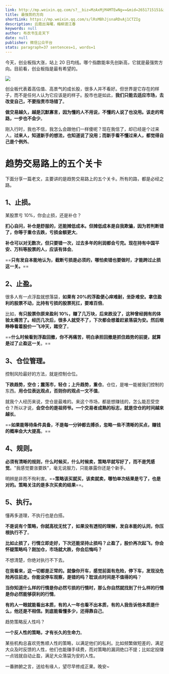```yaml
---
link: http://mp.weixin.qq.com/s?__biz=MzAxMjM4MTEwNg==&mid=2651715151&idx=1&sn=5321345e547bb7aec8e0110f993b8177&chksm=804be892b73c61846d3385828b8d05749856c287cbaab0cb562c1c7dd811b305837f33c7a179#rd
title: 最强势的方向
shortLink: https://mp.weixin.qq.com/s/lRsMBhJjsnaRDvAj1CTZIg
description: 云霞出海曙，梅柳渡江春
keywords: null
author: 布衣书生走天下
date: null
publisher: 微信公众平台
stats: paragraph=37 sentences=1, words=1
---
```


今天，创业板指大涨，站上 20 日均线。哪个指数能率先创新高，它就是最强势方向。目前看，创业板指是最有希望的。

![](https://mmbiz.qpic.cn/mmbiz_png/52ldaLQ7yeR2fPuBT519eVicTxeFcDLcD4Sw8O0TwXD80wt0ANtfjqbZGBLXlP0wGpia1n9wia0LJlhfpteMBkktg/640?wx_fmt=png&wxfrom=5&wx_lazy=1&wx_co=1)

创业板代表着高估值、高景气的成长股，很多人并不看好。但世界是它存在的样子，而不是任何人认为它应该是的样子。股市也是如此，**我们只能去适应市场，去改变自己，不要指责市场错了**。

**做交易越久，越是沉默寡言，因为懂的人不用说，不懂的人说了也没用。该走的弯路，一步也不会少**。

刚入行时，我也不信，我怎么会跟他们一样傻呢？现在我信了，却已经是个过来人。**过来人，知道新手的想法，也知道说了没用；而新手看不懂过来人，都觉得自己是个例外**。

# 趋势交易路上的五个关卡

下面分享一篇老文，主要讲的是趋势交易路上的五个关卡。所有的路，都是必经之路。

## 1、止损。

某股票亏 10%，你会止损，还是补仓？

**扪心自问，补仓是舒服的，还能摊低成本。但摊低成本是自我欺骗，因为若判断错了，你等于重仓去跌，亏损金额更大**。

**补仓可以对无数次，但只要错一次，过去多年的利润都会亏完。现在持有中国平安、万科等股票的人，应该有体会**。

==**只有发自本能地认为，截断亏损是必须的，哪怕卖错也要做时，才能跨过止损这一关。**==

## 2、止盈。

很多人有一点浮盈就想落袋，**如果有 20%的浮盈便心痒难耐，坐卧难安。拿住盈利的股票不动，比持有亏损的股票死扛，要难百倍**。

比如，**有只股票你原来盈利 10%，赚了几万块，后来跌没了，这种曾经拥有的体验太痛苦了。经历几次后，很多人就受不了，下次都会想着赶紧落袋为安。然后眼睁睁看着股价一飞冲天，踏空了**。

==**什么时候看到浮盈回撤，你不再痛苦，明白承担回撤是抓住趋势的前提，就算是过了止盈这一关**。==

## 3、仓位管理。

控制风险最好的方法，就是控制仓位。

**下跌趋势，空仓；震荡市，轻仓；上升趋势，重仓**。仓位，是唯一能被我们控制的东西。**用仓位表达观点，否则你的观点一文不值**。

就我个人经历来说，空仓是最难的。来这个市场，都是想赚钱的，怎么能忍受空仓？所以才说，**会空仓的是祖师爷。一个交易者成熟的标志，就是空仓的时间越来越长**。

==**如果能等待条件具备，不是每一分钟都去搏杀，忽略一些不清晰的买点，赚钱的概率会大大提高**。==

## 4、规则。

**必须有清晰的规则，什么时候买，什么时候卖，策略早就写好了，而不是凭感觉**。"我感觉要涨要跌"，毫无说服力，只能暴露你还是个新手。

明辨是非而不徇利害。==**策略该买就买，该卖就卖，哪怕单次结果是亏了，也是对的。策略关注的是多次买卖的结果**==。

## 5、执行。

懂再多道理，不执行也是白搭。

**不是说有个策略，你就高枕无忧了，如果没有透彻的理解，发自本能的认同，你压根执行不了**。

**比如止损了，行情立即走好，下次还能坚持止损吗？止盈了，股价再次起飞，你会怀疑策略吗？刚加仓，市场就大跌，你会后悔吗？**

不想清楚，你绝对执行不下去。

**在我看来，这一切都是正常的。就像你开车，感觉前面有危险，停下车，发现没危险再往前走。你能说停车观察，是错的吗？耽误点时间是不值得的吗**？

**当你知道什么样的行情是你必然亏损的行情时，那么你自然就找到了什么样的行情是你必然能够获利的行情**。

**有的人一眼就能看出本质，有的人一年也看不出本质，有的人我告诉他本质是什么，他还是不相信。到底能看懂多少，还得靠自己**。

趋势策略反人性吗？

**一个反人性的策略，才有长久的生命力**。

某些机构总喜欢兜售顺人性的策略，以满足他们的私利。比如频繁做短差的，满足大众及时反馈的人性，他们也能赚手续费，而对策略的漏洞绝口不提；比如定投赚一点钱就自动止盈，满足大众落袋为安的人性。

一番肺腑之言，送给有缘人，望尽早修成正果。晚安~
